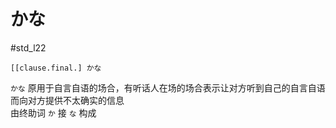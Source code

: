 # かな
 #std_l22 
 ```nihongo
 [[clause.final.] かな
```

`かな` 原用于自言自语的场合，有听话人在场的场合表示让对方听到自己的自言自语而向对方提供不太确实的信息  
由终助词 `か` 接 `な` 构成